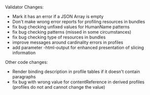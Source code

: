 Validator Changes:
* Mark it has an error if a JSON Array is empty 
* Don't make wrong error reports for profiling resources in bundles
* fix bug checking unfixed values for HumanName patterns
* fix bug checking patterns (missed in some circumstances)
* fix bug checking type of resources in bundles
* improve messages around cardinality errors in profiles
* add parameter -html-output for enhanced presentation of slicing information

Other code changes:
* Render binding description in profile tables if it doesn't contain paragraphs
* fix bug with wrong value for contentReference in derived profiles (profiles do not and cannot change the value)
